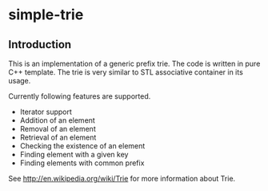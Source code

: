 simple-trie
=======

Introduction
------------
This is an implementation of a generic prefix trie. The code is written in pure C++ template. The trie is very similar to STL associative container in its usage.

Currently following features are supported.

* Iterator support
* Addition of an element
* Removal of an element
* Retrieval of an element
* Checking the existence of an element
* Finding element with a given key
* Finding elements with common prefix 

See http://en.wikipedia.org/wiki/Trie for more information about Trie.
